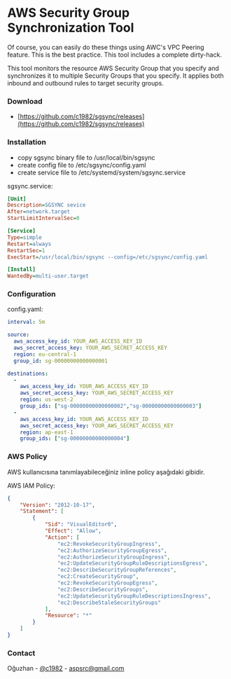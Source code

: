 # AWS Security Group Synchronization Tool

Of course, you can easily do these things using AWC's VPC Peering feature. This is the best practice. This tool includes a complete dirty-hack.

This tool monitors the resource AWS Security Group that you specify and synchronizes it to multiple Security Groups that you specify. It applies both inbound and outbound rules to target security groups.

### Download

* [https://github.com/c1982/sgsync/releases](https://github.com/c1982/sgsync/releases)

### Installation

* copy sgsync binary file to /usr/local/bin/sgsync
* create config file to /etc/sgsync/config.yaml
* create service file to /etc/systemd/system/sgsync.service

sgsync.service:
```ini
[Unit]
Description=SGSYNC sevice
After=network.target
StartLimitIntervalSec=0

[Service]
Type=simple
Restart=always
RestartSec=1
ExecStart=/usr/local/bin/sgsync --config=/etc/sgsync/config.yaml

[Install]
WantedBy=multi-user.target
```

### Configuration

config.yaml:

```yaml
interval: 5m

source:
  aws_access_key_id: YOUR_AWS_ACCESS_KEY_ID
  aws_secret_access_key: YOUR_AWS_SECRET_ACCESS_KEY
  region: eu-central-1
  group_id: sg-00000000000000001

destinations:
  - 
    aws_access_key_id: YOUR_AWS_ACCESS_KEY_ID
    aws_secret_access_key: YOUR_AWS_SECRET_ACCESS_KEY
    region: us-west-2
    group_ids: ["sg-00000000000000002","sg-00000000000000003"]
  - 
    aws_access_key_id: YOUR_AWS_ACCESS_KEY_ID
    aws_secret_access_key: YOUR_AWS_SECRET_ACCESS_KEY
    region: ap-east-1
    group_ids: ["sg-00000000000000004"]
```

### AWS Policy

AWS kullanıcısına tanımlayabileceğiniz inline policy aşağıdaki gibidir.

AWS IAM Policy:

```json
{
    "Version": "2012-10-17",
    "Statement": [
        {
            "Sid": "VisualEditor0",
            "Effect": "Allow",
            "Action": [
                "ec2:RevokeSecurityGroupIngress",
                "ec2:AuthorizeSecurityGroupEgress",
                "ec2:AuthorizeSecurityGroupIngress",
                "ec2:UpdateSecurityGroupRuleDescriptionsEgress",
                "ec2:DescribeSecurityGroupReferences",
                "ec2:CreateSecurityGroup",
                "ec2:RevokeSecurityGroupEgress",
                "ec2:DescribeSecurityGroups",
                "ec2:UpdateSecurityGroupRuleDescriptionsIngress",
                "ec2:DescribeStaleSecurityGroups"
            ],
            "Resource": "*"
        }
    ]
}
```

### Contact

Oğuzhan - [@c1982](https://twitter.com/c1982) - aspsrc@gmail.com